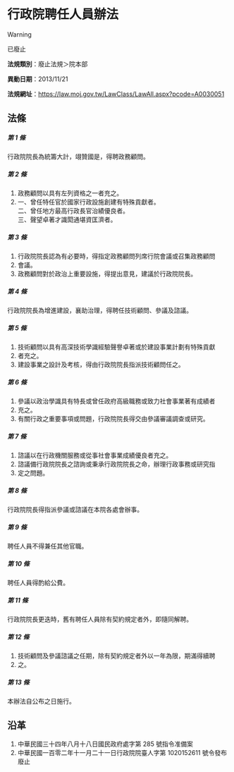 # 行政院聘任人員辦法


> [!WARNING]
> 已廢止


**法規類別**：廢止法規＞院本部

**異動日期**：2013/11/21  

**法規網址**：https://law.moj.gov.tw/LawClass/LawAll.aspx?pcode=A0030051



## 法條
##### 第 1 條
行政院院長為統籌大計，翊贊國是，得聘政務顧問。

##### 第 2 條
1. 政務顧問以具有左列資格之一者充之。
1. 一、曾任特任官於國家行政設施創建有特殊貢獻者。  
二、曾任地方最高行政長官治績優良者。  
三、聲望卓著才識閎通堪資匡濟者。

##### 第 3 條
1. 行政院院長認為有必要時，得指定政務顧問列席行院會議或召集政務顧問
1. 會議。
1. 政務顧問對於政治上重要設施，得提出意見，建議於行政院院長。

##### 第 4 條
行政院院長為增進建設，襄助治理，得聘任技術顧問、參議及諮議。

##### 第 5 條
1. 技術顧問以具有高深技術學識經驗聲譽卓著或於建設事業計劃有特殊貢獻
1. 者充之。
1. 建設事業之設計及考核，得由行政院院長指派技術顧問任之。

##### 第 6 條
1. 參議以政治學識具有特長或曾任政府高級職務或致力社會事業著有成績者
1. 充之。
1. 有關行政之重要事項或問題，行政院院長得交由參議審議調查或研究。

##### 第 7 條
1. 諮議以在行政機關服務或從事社會事業成績優良者充之。
1. 諮議備行政院院長之諮詢或秉承行政院院長之命，辦理行政事務或研究指
1. 定之問題。

##### 第 8 條
行政院院長得指派參議或諮議在本院各處會辦事。

##### 第 9 條
聘任人員不得兼任其他官職。

##### 第 10 條
聘任人員得酌給公費。

##### 第 11 條
行政院院長更迭時，舊有聘任人員除有契約規定者外，即隨同解聘。

##### 第 12 條
1. 技術顧問及參議諮議之任期，除有契約規定者外以一年為限，期滿得續聘
1. 之。

##### 第 13 條
本辦法自公布之日施行。

## 沿革
1. 中華民國三十四年八月十八日國民政府處字第 285 號指令准備案
1. 中華民國一百零二年十一月二十一日行政院院臺人字第 1020152611 號令發布廢止
